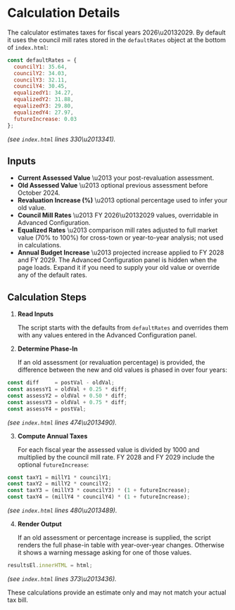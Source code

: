 # Calculation Details

The calculator estimates taxes for fiscal years 2026\u20132029. By default it uses the council mill rates stored in the `defaultRates` object at the bottom of `index.html`:

```javascript
const defaultRates = {
  councilY1: 35.64,
  councilY2: 34.03,
  councilY3: 32.11,
  councilY4: 30.45,
  equalizedY1: 34.27,
  equalizedY2: 31.88,
  equalizedY3: 29.80,
  equalizedY4: 27.97,
  futureIncrease: 0.03
};
```

*(see `index.html` lines 330\u2013341).* 

## Inputs

- **Current Assessed Value** \u2013 your post-revaluation assessment.
- **Old Assessed Value** \u2013 optional previous assessment before October 2024.
- **Revaluation Increase (%)** \u2013 optional percentage used to infer your old value.
- **Council Mill Rates** \u2013 FY 2026\u20132029 values, overridable in Advanced Configuration.
- **Equalized Rates** \u2013 comparison mill rates adjusted to full market value
  (70% to 100%) for cross-town or year-to-year analysis; not used in
  calculations.
- **Annual Budget Increase** \u2013 projected increase applied to FY 2028 and FY 2029.
The Advanced Configuration panel is hidden when the page loads. Expand it if you need to supply your old value or override any of the default rates.


## Calculation Steps

1. **Read Inputs**

   The script starts with the defaults from `defaultRates` and overrides them with any values entered in the Advanced Configuration panel.

2. **Determine Phase-In**

   If an old assessment (or revaluation percentage) is provided, the difference between the new and old values is phased in over four years:

```javascript
const diff     = postVal - oldVal;
const assessY1 = oldVal + 0.25 * diff;
const assessY2 = oldVal + 0.50 * diff;
const assessY3 = oldVal + 0.75 * diff;
const assessY4 = postVal;
```
*(see `index.html` lines 474\u2013490).* 

3. **Compute Annual Taxes**

   For each fiscal year the assessed value is divided by 1000 and multiplied by the council mill rate. FY 2028 and FY 2029 include the optional `futureIncrease`:

```javascript
const taxY1 = millY1 * councilY1;
const taxY2 = millY2 * councilY2;
const taxY3 = (millY3 * councilY3) * (1 + futureIncrease);
const taxY4 = (millY4 * councilY4) * (1 + futureIncrease);
```
*(see `index.html` lines 480\u2013489).* 

4. **Render Output**

   If an old assessment or percentage increase is supplied, the script renders the full phase-in table with year-over-year changes. Otherwise it shows a warning message asking for one of those values.

```javascript
resultsEl.innerHTML = html;
```
*(see `index.html` lines 373\u2013436).* 

These calculations provide an estimate only and may not match your actual tax bill.
